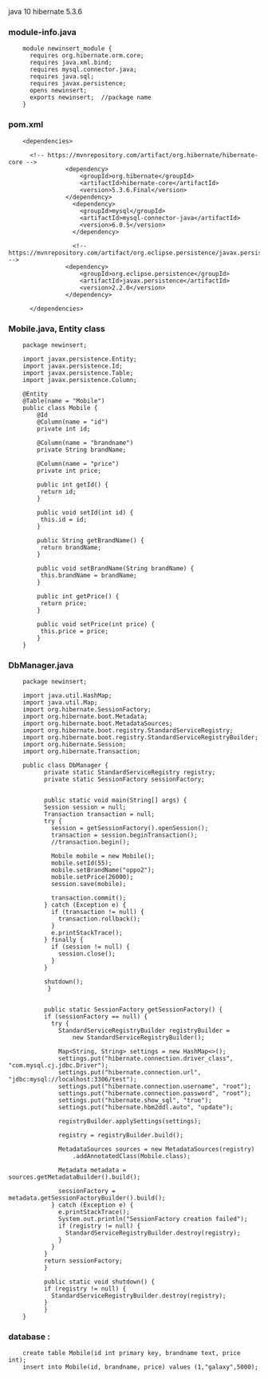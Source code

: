 java 10 hibernate 5.3.6

### module-info.java
        module newinsert_module {
          requires org.hibernate.orm.core;
          requires java.xml.bind;
          requires mysql.connector.java;
          requires java.sql;
          requires javax.persistence;
          opens newinsert;
          exports newinsert;  //package name
        }


### pom.xml
        <dependencies>

          <!-- https://mvnrepository.com/artifact/org.hibernate/hibernate-core -->
                    <dependency>
                        <groupId>org.hibernate</groupId>
                        <artifactId>hibernate-core</artifactId>
                        <version>5.3.6.Final</version>
                    </dependency>
                      <dependency>
                        <groupId>mysql</groupId>
                        <artifactId>mysql-connector-java</artifactId>
                        <version>6.0.5</version>
                      </dependency>

                      <!-- https://mvnrepository.com/artifact/org.eclipse.persistence/javax.persistence -->
                    <dependency>
                        <groupId>org.eclipse.persistence</groupId>
                        <artifactId>javax.persistence</artifactId>
                        <version>2.2.0</version>
                    </dependency>

          </dependencies>

  
### Mobile.java, Entity class

        package newinsert;

        import javax.persistence.Entity;
        import javax.persistence.Id;
        import javax.persistence.Table;
        import javax.persistence.Column;

        @Entity
        @Table(name = "Mobile")
        public class Mobile {
            @Id
            @Column(name = "id")
            private int id;

            @Column(name = "brandname")
            private String brandName;

            @Column(name = "price")
            private int price;

            public int getId() {
             return id;
            }

            public void setId(int id) {
             this.id = id;
            }

            public String getBrandName() {
             return brandName;
            }

            public void setBrandName(String brandName) {
             this.brandName = brandName;
            }

            public int getPrice() {
             return price;
            }

            public void setPrice(int price) {
             this.price = price;
            }    
        }




### DbManager.java

        package newinsert;

        import java.util.HashMap;
        import java.util.Map;
        import org.hibernate.SessionFactory;
        import org.hibernate.boot.Metadata;
        import org.hibernate.boot.MetadataSources;
        import org.hibernate.boot.registry.StandardServiceRegistry;
        import org.hibernate.boot.registry.StandardServiceRegistryBuilder;
        import org.hibernate.Session;
        import org.hibernate.Transaction;

        public class DbManager {
              private static StandardServiceRegistry registry;
              private static SessionFactory sessionFactory;


              public static void main(String[] args) {
              Session session = null;
              Transaction transaction = null;
              try {
                session = getSessionFactory().openSession();
                transaction = session.beginTransaction();
                //transaction.begin();

                Mobile mobile = new Mobile();
                mobile.setId(55);
                mobile.setBrandName("oppo2");
                mobile.setPrice(26000);
                session.save(mobile);

                transaction.commit();
              } catch (Exception e) {
                if (transaction != null) {
                  transaction.rollback();
                }
                e.printStackTrace();
              } finally {
                if (session != null) {
                  session.close();
                }
              }

              shutdown();
               }


              public static SessionFactory getSessionFactory() {
              if (sessionFactory == null) {
                try {
                  StandardServiceRegistryBuilder registryBuilder =
                      new StandardServiceRegistryBuilder();

                  Map<String, String> settings = new HashMap<>();
                  settings.put("hibernate.connection.driver_class", "com.mysql.cj.jdbc.Driver");
                  settings.put("hibernate.connection.url", "jdbc:mysql://localhost:3306/test");
                  settings.put("hibernate.connection.username", "root");
                  settings.put("hibernate.connection.password", "root");
                  settings.put("hibernate.show_sql", "true");
                  settings.put("hibernate.hbm2ddl.auto", "update");

                  registryBuilder.applySettings(settings);

                  registry = registryBuilder.build();

                  MetadataSources sources = new MetadataSources(registry)
                      .addAnnotatedClass(Mobile.class);

                  Metadata metadata = sources.getMetadataBuilder().build();

                  sessionFactory = metadata.getSessionFactoryBuilder().build();
                } catch (Exception e) {
                  e.printStackTrace();
                  System.out.println("SessionFactory creation failed");
                  if (registry != null) {
                    StandardServiceRegistryBuilder.destroy(registry);
                  }
                }
              }
              return sessionFactory;
              }

              public static void shutdown() {
              if (registry != null) {
                StandardServiceRegistryBuilder.destroy(registry);
              }
              }
        }




### database :
        create table Mobile(id int primary key, brandname text, price int);
        insert into Mobile(id, brandname, price) values (1,"galaxy",5000);
